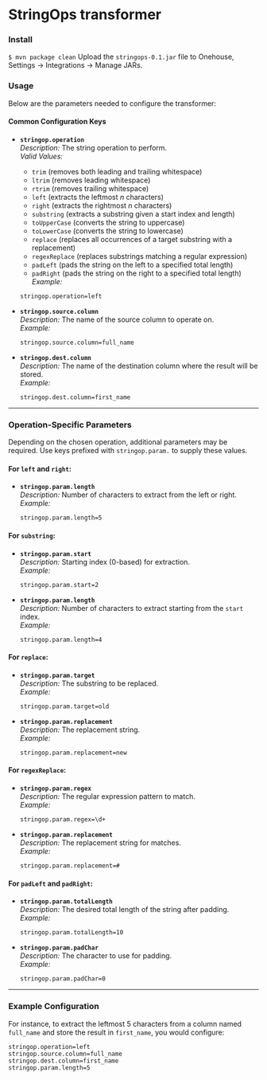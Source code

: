 # StringOps transformer

### Install

`$ mvn package clean`
Upload the `stringops-0.1.jar` file to Onehouse, Settings -> Integrations -> Manage JARs.

### Usage

Below are the parameters needed to configure the transformer:

#### Common Configuration Keys

- **`stringop.operation`**  
  _Description:_ The string operation to perform.  
  _Valid Values:_

  - `trim` (removes both leading and trailing whitespace)
  - `ltrim` (removes leading whitespace)
  - `rtrim` (removes trailing whitespace)
  - `left` (extracts the leftmost _n_ characters)
  - `right` (extracts the rightmost _n_ characters)
  - `substring` (extracts a substring given a start index and length)
  - `toUpperCase` (converts the string to uppercase)
  - `toLowerCase` (converts the string to lowercase)
  - `replace` (replaces all occurrences of a target substring with a replacement)
  - `regexReplace` (replaces substrings matching a regular expression)
  - `padLeft` (pads the string on the left to a specified total length)
  - `padRight` (pads the string on the right to a specified total length)  
    _Example:_

  ```properties
  stringop.operation=left
  ```

- **`stringop.source.column`**  
  _Description:_ The name of the source column to operate on.  
  _Example:_

  ```properties
  stringop.source.column=full_name
  ```

- **`stringop.dest.column`**  
  _Description:_ The name of the destination column where the result will be stored.  
  _Example:_
  ```properties
  stringop.dest.column=first_name
  ```

---

### Operation-Specific Parameters

Depending on the chosen operation, additional parameters may be required. Use keys prefixed with `stringop.param.` to supply these values.

#### For **`left`** and **`right`**:

- **`stringop.param.length`**  
  _Description:_ Number of characters to extract from the left or right.  
  _Example:_
  ```properties
  stringop.param.length=5
  ```

#### For **`substring`**:

- **`stringop.param.start`**  
  _Description:_ Starting index (0-based) for extraction.  
  _Example:_
  ```properties
  stringop.param.start=2
  ```
- **`stringop.param.length`**  
  _Description:_ Number of characters to extract starting from the `start` index.  
  _Example:_
  ```properties
  stringop.param.length=4
  ```

#### For **`replace`**:

- **`stringop.param.target`**  
  _Description:_ The substring to be replaced.  
  _Example:_
  ```properties
  stringop.param.target=old
  ```
- **`stringop.param.replacement`**  
  _Description:_ The replacement string.  
  _Example:_
  ```properties
  stringop.param.replacement=new
  ```

#### For **`regexReplace`**:

- **`stringop.param.regex`**  
  _Description:_ The regular expression pattern to match.  
  _Example:_
  ```properties
  stringop.param.regex=\d+
  ```
- **`stringop.param.replacement`**  
  _Description:_ The replacement string for matches.  
  _Example:_
  ```properties
  stringop.param.replacement=#
  ```

#### For **`padLeft`** and **`padRight`**:

- **`stringop.param.totalLength`**  
  _Description:_ The desired total length of the string after padding.  
  _Example:_
  ```properties
  stringop.param.totalLength=10
  ```
- **`stringop.param.padChar`**  
  _Description:_ The character to use for padding.  
  _Example:_
  ```properties
  stringop.param.padChar=0
  ```

---

### Example Configuration

For instance, to extract the leftmost 5 characters from a column named `full_name` and store the result in `first_name`, you would configure:

```properties
stringop.operation=left
stringop.source.column=full_name
stringop.dest.column=first_name
stringop.param.length=5
```
